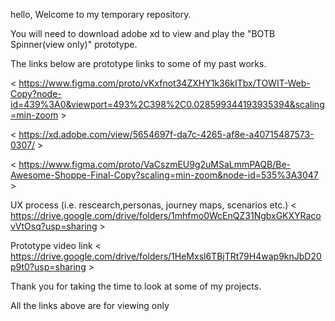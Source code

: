 hello, Welcome to my temporary repository.

You will need to download adobe xd to view and play the "BOTB Spinner(view only)" prototype. 


The links below are prototype links to some of my past works.

< https://www.figma.com/proto/vKxfnot34ZXHY1k36kITbx/TOWIT-Web-Copy?node-id=439%3A0&viewport=493%2C398%2C0.028599344193935394&scaling=min-zoom >

< https://xd.adobe.com/view/5654697f-da7c-4265-af8e-a40715487573-0307/ >

< https://www.figma.com/proto/VaCszmEU9g2uMSaLmmPAQB/Be-Awesome-Shoppe-Final-Copy?scaling=min-zoom&node-id=535%3A3047 >

UX process (i.e. rescearch,personas, journey maps, scenarios etc.) < https://drive.google.com/drive/folders/1mhfmo0WcEnQZ31NgbxGKXYRacovVtOsq?usp=sharing >

Prototype video link < https://drive.google.com/drive/folders/1HeMxsl6TBjTRt79H4wap9knJbD20p9t0?usp=sharing >

Thank you for taking the time to look at some of my projects.

All the links above are for viewing only
